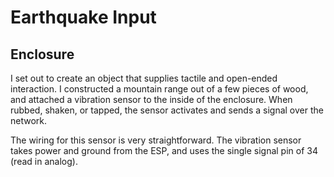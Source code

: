 # Earthquake Input

## Enclosure

I set out to create an object that supplies tactile and open-ended interaction. I constructed a mountain range out of a few pieces of wood, and attached a vibration sensor to the inside of the enclosure. When rubbed, shaken, or tapped, the sensor activates and sends a signal over the network.

The wiring for this sensor is very straightforward. The vibration sensor takes power and ground from the ESP, and uses the single signal pin of 34 (read in analog).
